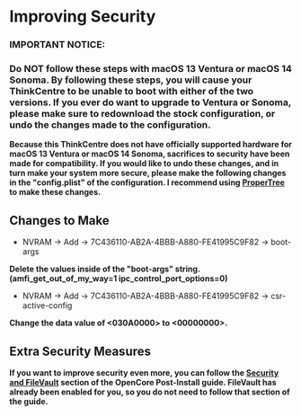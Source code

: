 # **Improving Security**

### **IMPORTANT NOTICE:**
### **Do NOT follow these steps with macOS 13 Ventura or macOS 14 Sonoma. By following these steps, you will cause your ThinkCentre to be unable to boot with either of the two versions. If you ever do want to upgrade to Ventura or Sonoma, please make sure to redownload the stock configuration, or undo the changes made to the configuration.**

**Because this ThinkCentre does not have officially supported hardware for macOS 13 Ventura or macOS 14 Sonoma, sacrifices to security have been made for compatibility. If you would like to undo these changes, and in turn make your system more secure, please make the following changes in the "config.plist" of the configuration. I recommend using [ProperTree](https://github.com/corpnewt/ProperTree/) to make these changes.**

## Changes to Make

* NVRAM -> Add -> 7C436110-AB2A-4BBB-A880-FE41995C9F82 -> boot-args 

**Delete the values inside of the "boot-args" string. (amfi_get_out_of_my_way=1 ipc_control_port_options=0)**

* NVRAM -> Add -> 7C436110-AB2A-4BBB-A880-FE41995C9F82 -> csr-active-config

**Change the data value of <030A0000> to <00000000>.**

## Extra Security Measures

**If you want to improve security even more, you can follow the [Security and FileVault](https://dortania.github.io/OpenCore-Post-Install/universal/security.html) section of the OpenCore Post-Install guide. FileVault has already been enabled for you, so you do not need to follow that section of the guide.**
